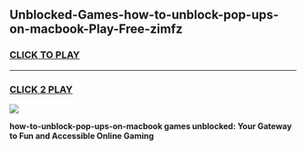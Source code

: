 
## Unblocked-Games-how-to-unblock-pop-ups-on-macbook-Play-Free-zimfz
<h3>
<a href="https://premium76.site?title=how-to-unblock-pop-ups-on-macbook&ref=23A">CLICK TO PLAY</a></h3>
<hr>

<h3>
<a href="https://premium76.site?title=how-to-unblock-pop-ups-on-macbook&ref=23A">CLICK 2 PLAY</a>
  
</h3>

<a href="https://premium76.site?title=how-to-unblock-pop-ups-on-macbook&ref=23A"><img src="https://clearcache.store/games.png"></a>


**how-to-unblock-pop-ups-on-macbook games unblocked: Your Gateway to Fun and Accessible Online Gaming**

